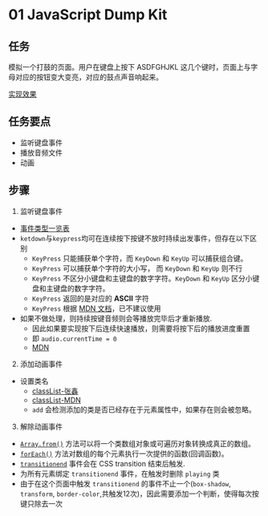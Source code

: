 # 01 JavaScript Dump Kit

## 任务

模拟一个打鼓的页面。用户在键盘上按下 ASDFGHJKL 这几个键时，页面上与字母对应的按钮变大变亮，对应的鼓点声音响起来。

[实现效果](https://miaolegemie.github.io/Javascript30/01%20-%20JavaScript%20Drum%20Kit/)

## 任务要点

- 监听键盘事件
- 播放音频文件
- 动画

## 步骤

1. 监听键盘事件
  - [事件类型一览表](https://developer.mozilla.org/zh-CN/docs/Web/Events)
  - `ketdown`与`keypress`均可在连续按下按键不放时持续出发事件，但存在以下区别
    - `KeyPress` 只能捕获单个字符，而 `KeyDown` 和 `KeyUp` 可以捕获组合键。
    - `KeyPress` 可以捕获单个字符的大小写， 而 `KeyDown` 和 `KeyUp` 则不行
    - `KeyPress` 不区分小键盘和主键盘的数字字符。`KeyDown` 和 `KeyUp` 区分小键盘和主键盘的数字字符。
    - `KeyPress` 返回的是对应的 **ASCII** 字符
    - `KeyPress` 根据 [MDN 文档](https://developer.mozilla.org/zh-CN/docs/Web/Events/keypress)，已不建议使用
  - 如果不做处理，则持续按键音频则会等播放完毕后才重新播放.
    - 因此如果要实现按下后连续快速播放，则需要将按下后的播放进度重置
    - 即 `audio.currentTime = 0`
    - [MDN](https://developer.mozilla.org/zh-CN/docs/Web/API/AudioContext/currentTime)

2. 添加动画事件
  - 设置类名
    - [classList-张鑫](http://www.zhangxinxu.com/wordpress/2013/07/domtokenlist-html5-dom-classlist-%E7%B1%BB%E5%90%8D/)
    - [classList-MDN](https://developer.mozilla.org/zh-CN/docs/Web/API/Element/classList)
    - `add` 会检测添加的类是否已经存在于元素属性中，如果存在则会被忽略。

3. 解除动画事件
  - [`Array.from()`](https://developer.mozilla.org/zh-CN/docs/Web/JavaScript/Reference/Global_Objects/Array/from) 方法可以将一个类数组对象或可遍历对象转换成真正的数组。
  - [`forEach()`](https://developer.mozilla.org/zh-CN/docs/Web/JavaScript/Reference/Global_Objects/Array/forEach) 方法对数组的每个元素执行一次提供的函数(回调函数)。
  - [`transitionend`](https://developer.mozilla.org/zh-CN/docs/Web/Events/transitionend) 事件会在 CSS transition 结束后触发.
  - 为所有元素绑定 `transitionend` 事件，在触发时删除 `playing` 类
  - 由于在这个页面中触发 `transitionend` 的事件不止一个(`box-shadow`, `transform`, `border-color`,共触发12次)，因此需要添加一个判断，使得每次按键只除去一次
